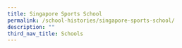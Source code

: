 ```yaml
---
title: Singapore Sports School
permalink: /school-histories/singapore-sports-school/
description: ""
third_nav_title: Schools
---
```



